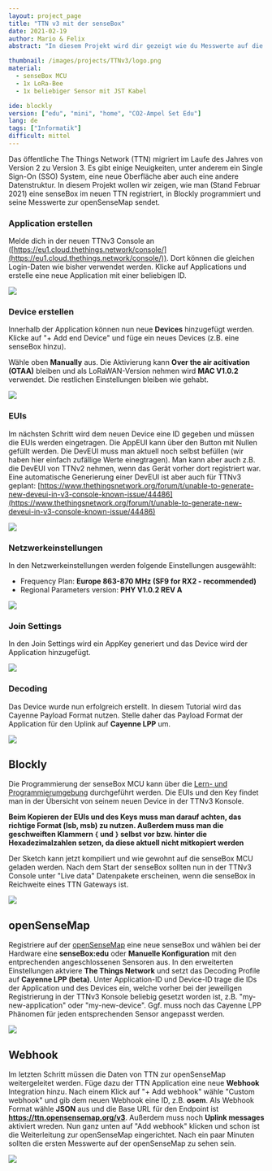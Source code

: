 ```yaml
---
layout: project_page
title: "TTN v3 mit der senseBox"
date: 2021-02-19
author: Mario & Felix
abstract: "In diesem Projekt wird dir gezeigt wie du Messwerte auf die openSenseMap über TTN v3 überträgst"

thumbnail: /images/projects/TTNv3/logo.png
material:
  - senseBox MCU
  - 1x LoRa-Bee
  - 1x beliebiger Sensor mit JST Kabel

ide: blockly
version: ["edu", "mini", "home", "CO2-Ampel Set Edu"]
lang: de
tags: ["Informatik"]
difficult: mittel
---
```


<style>
img {
  max-width: 100%;
}
</style>
<head><title>TTN v3 mit der senseBox</title></head>

Das öffentliche The Things Network (TTN) migriert im Laufe des Jahres von Version 2 zu Version 3. Es gibt einige Neuigkeiten, unter anderem ein Single Sign-On (SSO) System, eine neue Oberfläche aber auch eine andere Datenstruktur. In diesem Projekt wollen wir zeigen, wie man (Stand Februar 2021) eine senseBox im neuen TTN registriert, in Blockly programmiert und seine Messwerte zur openSenseMap sendet.

### Application erstellen

Melde dich in der neuen TTNv3 Console an ([https://eu1.cloud.thethings.network/console/](https://eu1.cloud.thethings.network/console/)). Dort können die gleichen Login-Daten wie bisher verwendet werden. Klicke auf Applications und erstelle eine neue Application mit einer beliebigen ID.

![](/images/projects/TTNv3/add-application.png)

### Device erstellen

Innerhalb der Application können nun neue **Devices** hinzugefügt werden. Klicke auf "+ Add end Device" und füge ein neues Devices (z.B. eine senseBox hinzu).

Wähle oben **Manually** aus. Die Aktivierung kann **Over the air acitivation (OTAA)** bleiben und als LoRaWAN-Version nehmen wird **MAC V1.0.2** verwendet. Die restlichen Einstellungen bleiben wie gehabt.

![](/images/projects/TTNv3/register-device.png)

### EUIs

Im nächsten Schritt wird dem neuen Device eine ID gegeben und müssen die EUIs werden eingetragen. Die AppEUI kann über den Button mit Nullen gefüllt werden. Die DevEUI muss man aktuell noch selbst befüllen (wir haben hier einfach zufällige Werte einegtragen). Man kann aber auch z.B. die DevEUI von TTNv2 nehmen, wenn das Gerät vorher dort registriert war. Eine automatische Generierung einer DevEUI ist aber auch für TTNv3 geplant: [https://www.thethingsnetwork.org/forum/t/unable-to-generate-new-deveui-in-v3-console-known-issue/44486](https://www.thethingsnetwork.org/forum/t/unable-to-generate-new-deveui-in-v3-console-known-issue/44486)

![](/images/projects/TTNv3/register-device-euis.png)

### Netzwerkeinstellungen

In den Netzwerkeinstellungen werden folgende Einstellungen ausgewählt:

- Frequency Plan: **Europe 863-870 MHz (SF9 for RX2 - recommended)**
- Regional Parameters version: **PHY V1.0.2 REV A**

![](/images/projects/TTNv3/register-device-network.png)

### Join Settings

In den Join Settings wird ein AppKey generiert und das Device wird der Application hinzugefügt.

![](/images/projects/TTNv3/register-device-join-settings.png)

### Decoding

Das Device wurde nun erfolgreich erstellt. In diesem Tutorial wird das Cayenne Payload Format nutzen. Stelle daher das Payload Format der Application für den Uplink auf **Cayenne LPP** um.

![](/images/projects/TTNv3/application-cayenne.png)

## Blockly

Die Programmierung der senseBox MCU kann über die [Lern- und Programmierumgebung](https://blockly-react.netlify.app/) durchgeführt werden. Die EUIs und den Key findet man in der Übersicht von seinem neuen Device in der TTNv3 Konsole.

**Beim Kopieren der EUIs und des Keys muss man darauf achten, das richtige Format (lsb, msb) zu nutzen. Außerdem muss man die geschweiften Klammern `{` und `}` selbst vor bzw. hinter die Hexadezimalzahlen setzen, da diese aktuell nicht mitkopiert werden**

Der Sketch kann jetzt kompiliert und wie gewohnt auf die senseBox MCU geladen werden. Nach dem Start der senseBox sollten nun in der TTNv3 Console unter "Live data" Datenpakete erscheinen, wenn die senseBox in Reichweite eines TTN Gateways ist.

![](/images/projects/TTNv3/blockly.png)

## openSenseMap

Registriere auf der [openSenseMap](https://opensensemap.org) eine neue senseBox und wählen bei der Hardware eine **senseBox:edu** oder **Manuelle Konfiguration** mit den entprechenden angeschlossenen Sensoren aus. In den erweiterten Einstellungen aktviere **The Things Network** und setzt das Decoding Profile auf **Cayenne LPP (beta)**. Unter Application-ID und Device-ID trage die IDs der Application und des Devices ein, welche vorher bei der jeweiligen Registrierung in der TTNv3 Konsole beliebig gesetzt worden ist, z.B. "my-new-application" oder "my-new-device". Ggf. muss noch das Cayenne LPP Phänomen für jeden entsprechenden Sensor angepasst werden.

![](/images/projects/TTNv3/osem-registrierung.png)

## Webhook

Im letzten Schritt müssen die Daten von TTN zur openSenseMap weitergeleitet werden. Füge dazu der TTN Application eine neue **Webhook** Integration hinzu. Nach einem Klick auf "+ Add webhook" wähle "Custom webhook" und gib dem neuen Webhook eine ID, z.B. **osem**. Als Webhook Format wähle **JSON** aus und die Base URL für den Endpoint ist **https://ttn.opensensemap.org/v3**. Außerdem muss noch **Uplink messages** aktiviert wreden. Nun ganz unten auf "Add webhook" klicken und schon ist die Weiterleitung zur openSenseMap eingerichtet. Nach ein paar Minuten sollten die ersten Messwerte auf der openSenseMap zu sehen sein.

![](/images/projects/TTNv3/webhook.png)
